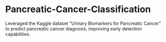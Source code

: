 # Pancreatic-Cancer-Classification
Leveraged the Kaggle dataset "Urinary Biomarkers for Pancreatic Cancer" to predict pancreatic cancer diagnosis, improving early detection capabilities.

